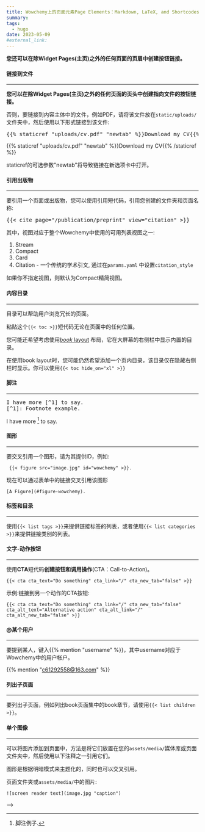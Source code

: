 ```yaml
---
title: Wowchemy上的页面元素Page Elements：Markdown, LaTeX, and Shortcodes（短代码）
summary: 
tags:
  - hugo
date: 2023-05-09
#external_link:
---
```

<!-- ## wowchemy上的页面元素Page Elements：Markdown, LaTeX, and Shortcodes（短代码）。

可以使用**Markdown**、LaTeX math和**Shortcodes**在Wowchemy中编写丰富的内容。

>**短代码是与Wowchemy捆绑在一起或继承自Hugo的插件。此外，HTML可以编写在Markdown文档中以进行高级格式化。**

#### 子标题

---

```markdown
## Heading 2
### Heading 3
#### Heading 4
```

#### 强调，粗体，斜体，删除线

---

<pre>
_underscores_
**asterisks**
**asterisks and _underscores_**
~~two tildes~~
</pre>

_underscores_
**asterisks**
**asterisks and _underscores_**
~~two tildes~~

#### 文本颜色（特有）

---

将样式为`{style="color: red"}`的HTML color属性添加到Markdown块后的行。

<pre>
Red colored text
{style="color: red"}
</pre>

Red colored text
{style="color: red"}

#### 区块引用

---

<pre>
> This is a blockquote.
</pre>

> This is a blockquote.

#### 高亮引用（特有）

---

<pre>
This is a {{< hl >}}highlighted quote{{< /hl >}}.
</pre>

This is a {{< hl >}}highlighted quote{{< /hl >}}.

#### 无序列表

---

<pre>
- First item
  - A sub-item
- Another item
</pre>

- First item
  - A sub-item
- Another item

#### Todo代办清单

---

通过使用标准Markdown语法，可以在Wowchemy中编写待办事项列表

<pre>
- [x] Write math example
  - [x] Write diagram example
- [ ] Do something else
</pre>

- [x] Write math example
  - [x] Write diagram example
- [ ] Do something else

#### 可折叠列表（特有）

---

向页面添加切换列表，以便在单击切换按钮后显示文本，例如问题的答案。

对于常见问题，剧透，或隐藏答案时，教学在线课程是很有用处的。

<pre>
{{< spoiler text="Click to view the spoiler" >}}
You found me!
{{< /spoiler >}}
</pre>

{{< spoiler text="Click to view the spoiler" >}}
You found me!
{{< /spoiler >}}

#### 链接到页面

---

<pre>
[I'm an external link](https://www.baidu.com)
[A post]({{< relref "/post/freecad" >}})
[A publication]({{< relref "/publication/my-page-name" >}})
[A project]({{< relref "/project/freecad/" >}})
[A relative link from one post to another post]({{< relref "../my-page-name" >}})
[Scroll down to a page section with heading *hugo wowchemy研究*](#hugo wowchemy研究)
</pre>

<!-- [I'm an external link](https://www.baidu.com)
[A post]({{< relref "/post/freecad" >}})
[A publication]({{< relref "/publication/my-page-name" >}})
[A project]({{< relref "/project/freecad/" >}})
[A relative link from one post to another post]({{< relref "../my-page-name" >}})
[Scroll down to a page section with heading *hugo wowchemy研究*](#hugo wowchemy研究) -->

**您还可以在除Widget Pages(主页)之外的任何页面的页眉中创建按钮链接。**

#### 链接到文件

---

**您可以在除Widget Pages(主页)之外的任何页面的页头中创建指向文件的按钮链接。**

否则，要链接到内容主体中的文件，例如PDF，请将该文件放在`static/uploads/`文件夹中，然后使用以下形式链接到该文件:

<pre>
{{% staticref "uploads/cv.pdf" "newtab" %}}Download my CV{{% /staticref %}}
</pre>

{{% staticref "uploads/cv.pdf" "newtab" %}}Download my CV{{% /staticref %}}

staticref的可选参数"newtab"将导致链接在新选项卡中打开。

#### 引用出版物

---

要引用一个页面或出版物，您可以使用引用短代码，引用您创建的文件夹和页面名称:

<pre>
{{< cite page="/publication/preprint" view="citation" >}}
</pre>

<!-- {{< cite page="/publication/preprint" view="citation" >}} -->

其中，视图对应于整个Wowchemy中使用的可用列表视图之一:

1. Stream
2. Compact
3. Card
4. Citation - 一个传统的学术引文, 通过在`params.yaml` 中设置`citation_style` 

如果你不指定视图，则默认为Compact精简视图。

#### 内容目录

---

目录可以帮助用户浏览冗长的页面。

粘贴这个`{{< toc >}}`短代码无论在页面中的任何位置。

您可能还希望考虑使用[*book* layout](https://wowchemy.com/docs/content/docs/) 布局，它在大屏幕的右侧栏中显示内置的目录。

在使用book layout时，您可能仍然希望添加一个页内目录，该目录仅在隐藏右侧栏时显示。你可以使用`{{< toc hide_on="xl" >}}`

#### 脚注

---

<pre>
I have more [^1] to say.
[^1]: Footnote example.
</pre>

I have more [^1] to say.
[^1]: 脚注例子.

#### 图形

---

要交叉引用一个图形，请为其提供ID，例如:

```
 {{< figure src="image.jpg" id="wowchemy" >}}.
```

现在可以通过表单中的链接交叉引用该图形

```
[A Figure](#figure-wowchemy).
```

#### 标签和目录

---

使用`{{< list tags >}}`来提供链接标签的列表，或者使用`{{< list categories >}}`来提供链接类别的列表。

#### 文字-动作按钮

---

使用**CTA**短代码**创建按钮和调用操作**(CTA：Call-to-Action)。

```
{{< cta cta_text="Do something" cta_link="/" cta_new_tab="false" >}}
```

<!-- {{< cta cta_text="Do something" cta_link="/" cta_new_tab="false" >}} -->

示例:链接到另一个动作的CTA按钮:

```
{{< cta cta_text="Do something" cta_link="/" cta_new_tab="false" cta_alt_text="Alternative action" cta_alt_link="/" cta_alt_new_tab="false" >}}
```

#### @某个用户

----

要提到某人，键入{{% mention "username" %}}，其中username对应于Wowchemy中的用户帐户。

{{% mention "c61292558@163.com" %}}

#### 列出子页面

---

要列出子页面，例如列出book页面集中的book章节，请使用`{{< list children >}}`。

#### 单个图像

---

可以将图片添加到页面中，方法是将它们放置在您的`assets/media/`媒体库或页面文件夹中，然后使用以下注释之一引用它们。

图形是根据明暗模式来主题化的，同时也可以交叉引用。

页面文件夹或`assets/media/`中的图片:

```
![screen reader text](image.jpg "caption")
```
 -->

